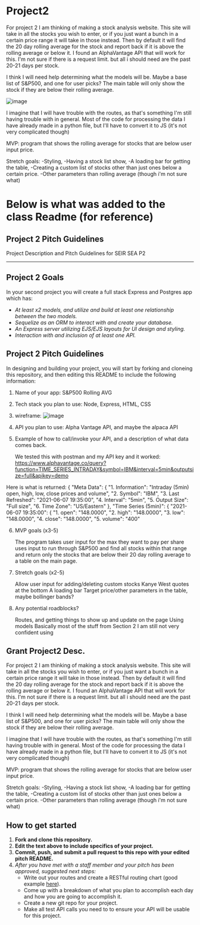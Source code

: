 # Project2

For project 2 I am thinking of making a stock analysis website. This site will take in all the stocks you wish to enter, or if you just want a bunch in a certain price range it will take in those instead. Then by default it will find the 20 day rolling average for the stock and report back if it is above the rolling average or below it.
I found an AlphaVantage API that will work for this. I'm not sure if there is a request limit. but all i should need are the past 20-21 days per stock.
 
 I think I will need help determining what the models will be. Maybe a base list of S&P500, and one for user picks?
 The main table will only show the stock if they are below their rolling average.
 
 ![image](https://user-images.githubusercontent.com/63885329/121231718-97340700-c845-11eb-8761-854faba5f802.png)

I imagine that I will have trouble with the routes, as that's something I'm still having trouble with in general. Most of the code for processing the data I have already made in a python file, but I'll have to convert it to JS (it's not very complicated though)

MVP: program that shows the rolling average for stocks that are below user input price.
 
 
Stretch goals:
-Styling, 
-Having a stock list show,
-A loading bar for getting the table,
-Creating a custom list of stocks other than just ones below a certain price.
-Other parameters than rolling average (though i'm not sure what)



# Below is what was added to the class Readme (for reference)



## Project 2 Pitch Guidelines
Project Description and Pitch Guidelines for SEIR SEA P2

---
## Project 2 Goals

In your second project you will create a full stack Express and Postgres app which has:
- *At least x2 models, and utilize and build at least one relationship between the two models.*
- *Sequelize as an ORM to interact with and create your database.*
- *An Express server utilizing EJS/EJS layouts for UI design and styling.*
- *Interaction with and inclusion of at least one API.*

## Project 2 Pitch Guidelines

In designing and building your project, you will start by forking and cloneing this repository, and then editing this README to include the following information: 
1. Name of your app: S&P500 Rolling AVG
2. Tech stack you plan to use: Node, Express, HTML, CSS
3. wireframe:
     ![image](https://user-images.githubusercontent.com/63885329/121231718-97340700-c845-11eb-8761-854faba5f802.png)
     
4. API you plan to use: Alpha Vantage API, and maybe the alpaca API


5. Example of how to call/invoke your API, and a description of what data comes back. 

    We tested this with postman and my API key and it worked:
https://www.alphavantage.co/query?function=TIME_SERIES_INTRADAY&symbol=IBM&interval=5min&outputsize=full&apikey=demo

Here is what is returned:
{
    "Meta Data": {
        "1. Information": "Intraday (5min) open, high, low, close prices and volume",
        "2. Symbol": "IBM",
        "3. Last Refreshed": "2021-06-07 19:35:00",
        "4. Interval": "5min",
        "5. Output Size": "Full size",
        "6. Time Zone": "US/Eastern"
    },
    "Time Series (5min)": {
        "2021-06-07 19:35:00": {
            "1. open": "148.0000",
            "2. high": "148.0000",
            "3. low": "148.0000",
            "4. close": "148.0000",
            "5. volume": "400"

6. MVP goals (x3-5)

    The program takes user input for the max they want to pay per share uses input to run through S&P500 and find all stocks within that range and return only the stocks that are below their 20 day rolling average to a table on the main page.

    
7. Stretch goals (x2-5)
    
    Allow user input for adding/deleting custom stocks
    Kanye West quotes at the bottom
    A loading bar
    Target price/other parameters in the table, maybe bollinger bands?


9. Any potential roadblocks?

    Routes, and getting things to show up and update on the page
    Using models
    Basically most of the stuff from Section 2 I am still not very confident using

## Grant Project2 Desc.

For project 2 I am thinking of making a stock analysis website. This site will take in all the stocks you wish to enter, or if you just want a bunch in a certain price range it will take in those instead. Then by default it will find the 20 day rolling average for the stock and report back if it is above the rolling average or below it.
I found an AlphaVantage API that will work for this. I'm not sure if there is a request limit. but all i should need are the past 20-21 days per stock.
 
 I think I will need help determining what the models will be. Maybe a base list of S&P500, and one for user picks?
 The main table will only show the stock if they are below their rolling average.
 


I imagine that I will have trouble with the routes, as that's something I'm still having trouble with in general. Most of the code for processing the data I have already made in a python file, but I'll have to convert it to JS (it's not very complicated though)

MVP: program that shows the rolling average for stocks that are below user input price.
 
 
Stretch goals:
-Styling, 
-Having a stock list show,
-A loading bar for getting the table,
-Creating a custom list of stocks other than just ones below a certain price.
-Other parameters than rolling average (though i'm not sure what)

 


## How to get started
1. **Fork and clone this repository.**
2. **Edit the text above to include specifics of your project.**
3. **Commit, push, and submit a pull request to this repo with your edited pitch README.**
4. *After you have met with a staff member and your pitch has been approved, suggested next steps:*
      * Write out your routes and create a RESTful routing chart (good example [here](https://gk-hynes.github.io/restful-routes-chart/)).
      * Come up with a breakdown of what you plan to accomplish each day and how you are going to accomplish it.
      * Create a new git repo for your project. 
      * Make all test API calls you need to to ensure your API will be usable for this project. 
      




